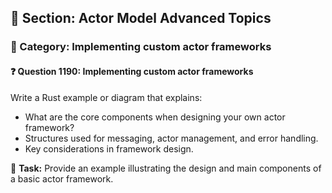 ## 📘 Section: Actor Model Advanced Topics
### 🔹 Category: Implementing custom actor frameworks
#### ❓ Question 1190: Implementing custom actor frameworks

Write a Rust example or diagram that explains:

- What are the core components when designing your own actor framework?
- Structures used for messaging, actor management, and error handling.
- Key considerations in framework design.

🔧 **Task:** Provide an example illustrating the design and main components of a basic actor framework.
